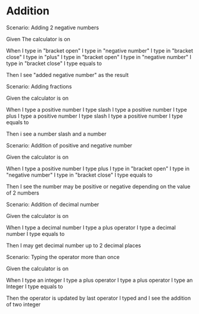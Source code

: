 # Addition

Scenario: Adding 2 negative numbers
  
  Given The calculator is on

  When I type in "bracket open"
  I type in "negative number"
  I type in "bracket close"
  I type in "plus"
  I type in "bracket open"
  I type in "negative number"
  I type in "bracket close"
  I type equals to
  
  Then I see "added negative number" as the result

Scenario: Adding fractions
  
  Given the calculator is on
  
  When I type a positive number
  I type slash
  I type a positive number
  I type plus
  I type a positive number
  I type slash
  I type a positive number
  I type equals to
  
  Then i see a number slash and a number
  
Scenario: Addition of positive and negative number
  
  Given the calculator is on
  
  When I type a positive number
  I type plus
  I type in "bracket open"
  I type in "negative number"
  I type in "bracket close"
  I type equals to
  
  Then I see the number may be positive or negative depending on the value of 2 numbers
  
Scenario: Addition of decimal number
  
  Given the calculator is on
  
  When I type a decimal number
  I type a plus operator
  I type a decimal number
  I type equals to
  
  Then I may get decimal number
  up to 2 decimal places
  
Scenario: Typing the operator more than once
  
  Given the calculator is on
  
  When I type an integer
  I type a plus operator
  I type a plus operator
  I type an Integer
  I type equals to
  
  Then the operator is updated by last operator
  I typed and I see the addition of two
  integer

